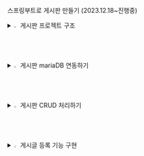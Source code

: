 
스프링부트로 게시판 만들기 (2023.12.18~진행중)


<details>
<summary>
  <img src="" alt="" width="2%" /> 게시판 프로젝트 구조
</summary>
   <br>


![캡처](https://github.com/asdfwoomin/woomin/assets/154343478/d2dffb55-31b5-4d04-b385-a3110cb57974)



  
<p>$\bf{\large{\color{#6580DD}1. src/main/java 디렉터리}}$</p>

스프링 레거시와 마찬가지로 클래스, 인터페이스 등 Java 관련 파일이 위치하는 디렉터리입니다.

<p>$\bf{\large{\color{#6580DD}2. BoardApplication 클래스}}$</p>

이전 글에서 생성한 Board 프로젝트의 com.study 패키지에는 우리가 생성하지 않은 BoardApplication 클래스가 포함되어 있습니다.  main( ) 메서드는 SpringApplication.run( )을 호출해서 웹 애플리케이션을 실행하는 역할을 합니다.
 다음은 클래스 레벨에 선언된 @SpringBootAplication 어노테이션입니다. 해당 어노테이션은 다음의 세 가지 어노테이션으로 구성되어 있습니다.

        2-1. @EnableAutoConfiguration
        스프링 부트는 개발에 필요한 몇 가지 필수적인 설정들의 처리가 되어 있으며, 해당 애너테이션에 의해 다양한 설정들의 일부가 자동으로 완료됩니다.

        2-2. @ComponentScan
        XML 설정 방식을 이용하는 스프링 레거시는 빈(Bean)의 등록 및 스캔을 위해, 수동으로 ComponentScan을 여러 개 선언하는 방식을 사용했었습니다.스프링 부트는 해당 어노테이션에 의해 자동으로 컴포넌트 클래스를 검색하고, 스프링 애플리케이션 콘텍스트(IoC 컨테이너)에 빈(Bean)으로 등록합니다. 쉽게 말해, 의존성 주입(DI) 과정이 더욱 간편해졌다고 생각할 수 있습니다.

        2-3. @Configuration
        해당 어노테이션이 선언된 클래스는 Java 기반의 설정 파일로 인식됩니다. 스프링 4 버전부터 Java 기반의 설정이 가능하게 되었으며, XML 설정에 큰 시간을 소모하지 않아도 됩니다.

<p>$\bf{\large{\color{#6580DD}3. src/main/resources 디렉터리}}$</p>

스프링 레거시는 프로젝트가 생성되었을 때 해당 디렉터리에 log4.xml 파일만  생성되었습니다. 스프링 부트는 templates 폴더, static 폴더, application.properties 파일이 기본적으로 생성됩니다.

        3-1. templates
        스프링 레거시는 HTML 내에 Java 코드를 삽입하는 방식인 JSP를 주로 사용했었습니다. 하지만, 스프링 공식 문서에서는 View(화면) 영역에서 JSP가 아닌 타임리프(Thymeleaf) 템플릿 엔진의 사용을 권장하고 있습니다.타임리프는 JSP와 마찬가지로 HTML 내에서 Java 영역의 데이터를 처리하는 데 사용됩니다. 문법 또한 JSTL과 유사하기에(큰 차이가 없음), 결론적으로 해당 디렉터리에는 타임리프 관련 파일이 위치하게 되고, 타임리프는 HTML5 기반이기 때문에 HTML 파일로 화면을 구성합니다.

        3-2. static
        해당 폴더에는 css, fonts, images, plugin, scripts 등의 정적 리소스 파일이 위치합니다.

        3-3. application.properties
        해당 파일은 웹 애플리케이션을 실행하면서 자동으로 로딩되는 파일입니다. 예를 들어, 부트에 내장된 톰캣의 포트 번호, 콘텍스트 패스(Context Path) 설정이나, 데이터베이스 관련 정보 등 애플리케이션에서 사용하는 여러가지 설정을 해당 파일에 Key - Value 형식으로 선언해서 사용할 수 있습니다.선언한 속성은 일반적으로 설정(Configuration) 파일에서 사용합니다.


<p>$\bf{\large{\color{#6580DD}4. src/test/java 디렉터리}}$</p>

해당 디렉터리의 com.study 패키지에는 BoardApplicationTests 클래스가 생성되어 있습니다. 해당 클래스를 이용해서 개발 단계별로 단위 테스트를 진행하게 되며, 스프링 레거시와는 달리 복잡한 설정 없이 곧바로 테스트가 가능합니다.

<p>$\bf{\large{\color{#6580DD}5. build.gradle}}$</p> 
프로젝트를 생성하면서 프로젝트의 빌드 도구를 그레이들(Gradle)로 선택했습니다. 기존의 스프링은 pom.xml에 dependency를 추가해서 라이브러리를 관리하는 방식의 메이븐(Maven)을 이용했었는데 최근에는 메이븐 보다 그레이들을 선호하는 추세라고 합니다. 메이븐은 하나의 라이브러리를 추가하려면 평균적으로 네 줄 이상의 코드를 작성해야 하지만, 그레이들은단 한 줄의 코드로 라이브러리를 추가할 수 있습니다.
 프로젝트에 포함된 모든 라이브러리는 IDE의 External Libraries에서 확인할 수 있습니다.
 
<p>$\bf{\large{\color{#6580DD}6. MVC 패턴}}$</p> 

기존의 스프링과 마찬가지로 MVC 패턴으로 개발하게 됩니다.
 
   
        

         6-1.  모델, Model - (M)
           데이터를 처리하는 영역으로, 흔히 비즈니스 로직을 처리하는 영역이라고 이야기합니다. 해당 영역은 DB와 통신하고, 사용자가 원하는 데이터를 가공하는 역할을 합니다.

         6-2.  뷰, View - (V)
           사용자가 보는 화면을 의미하며, 타임리프(HTML)를 이용해서 화면을 처리합니다.뷰(View) == 화면(UI) == 사용자(User)
   
         6-3.  컨트롤러, Controller - (C)
           모델(M)과 뷰(V)의 중간 다리 역할을 하는 영역입니다. 사용자가 웹에서 어떠한 요청을 하면 가장 먼저 컨트롤러를 경유합니다. 컨트롤러는 사용자의 요청을 처리할 어떠한 로직을 호출하고, 호출한 로직의 실행 결과를 사용자에게 전달하는 역할을 합니다.예를 들어, 사용자가 게시글 등록을 요청하면 컨트롤러는 게시글의 제목, 내용, 작성자 등 사용자가 입력한 데이터(파라미터)를 전달받아 유효성을 검증합니다.검증이 완료되면 모델 영역에 데이터의 가공을 요청하며, 가공이 완료되면 전달받은 데이터를 DB에 저장한 후, 데이터 등록 성공 또는 실패 여부를 컨트롤러로 전달합니다. 마지막으로 컨트롤러는 등록 요청에 대한 결과를 사용자(View)에게 전달합니다.

</details>


<details>
<summary>
  <img src="" alt="" width="2%" /> 게시판 mariaDB 연동하기
</summary>
   <br>




<p>$\bf{\large{\color{#6580DD}1. 데이터 소스(DataSource) 설정하기}}$</p> 

데이터 소스는 DB와의 커넥션을 관리해 주는 인터페이스입니다.
 
데이터 소스 설정은 대표적으로 두 가지 방법을 이용할 수 있습니다.

     
   1-1. application.properties에 DB 정보를 선언해 두고, 설정(Configuration) 파일에서 참조하는 방법
     
   1-2. 설정(Configuration) 파일에서 DB 정보를 직접 입력하는 방법

 
이 중 1-1 방법을 이용해 데이터 소스 빈(Bean)을 구성합니다. 우선, src/main/resources 디렉터리의 application.properties에 코드작성


        spring.datasource.hikari.driver-class-name=net.sf.log4jdbc.sql.jdbcapi.DriverSpy
        spring.datasource.hikari.jdbc-url=jdbc:log4jdbc:mariadb://localhost:3306/board?serverTimezone=Asia/Seoul&useUnicode=true&characterEncoding=utf8&useSSL=false&allowPublicKeyRetrieval=true
        spring.datasource.hikari.username=root
        spring.datasource.hikari.password=root
        spring.datasource.hikari.connection-test-query=SELECT NOW() FROM dual


        jdbc-url
        데이터베이스의 주소를 의미합니다. 포트 번호(3306) 뒤의 board는 애플리케이션에서 참조할 DB의 이름이며, serverTimezone 등의 파라미터는 시간, 한글 처리 등 기본적인 설정을 처리하는 용도의 파라미터입니다.

        username
        DB의 계정 아이디를 의미합니다. 별개로 추가한 사용자가 없다면, 마스터 계정인 root를 입력해 주시면 됩니다.

        password
        username에 입력한 사용자의 비밀번호를 의미합니다. 별개로 추가한 사용자가 없다면, root 계정의 비밀번호를 입력해 주시면 됩니다. 아이디랑 똑같이 root로 하였습니다.

        connection-test-query
        커넥션이 정상적으로 맺어졌는지 확인하기 위한 SQL 쿼리입니다. 애플리케이션이 실행되면 다음의 테스트 쿼리가 콘솔에 출력됩니다.


<p>$\bf{\large{\color{#6580DD}2. 데이터 소스 설정(Data Source Configuration) 클래스 추가하기}}$</p> 
스프링 부트는 클래스 선언부에 @Configuration 어노테이션만 선언해 주면, 해당 파일이 Java 기반의 설정 파일임을 인식합니다.
데이터 소스 객체(Bean)를 관리해 줄 설정(Configuration) 클래스가 필요합니다.

      2-1. 패키지, 클래스 추가하기
      src/main/java 디렉터리의 com.study 패키지에 config 패키지를 추가하고, 그 안에 DatabaseConfig 클래스를 추가를 해야 합니다.
      소스는 다음과 같습니다.
   
        package com.study.config;

        import com.zaxxer.hikari.HikariConfig;
        import com.zaxxer.hikari.HikariDataSource;
        import org.apache.ibatis.session.SqlSessionFactory;
        import org.mybatis.spring.SqlSessionFactoryBean;
        import org.mybatis.spring.SqlSessionTemplate;
        import org.springframework.beans.factory.annotation.Autowired;
        import org.springframework.boot.context.properties.ConfigurationProperties;
        import org.springframework.context.ApplicationContext;
        import org.springframework.context.annotation.Bean;
        import org.springframework.context.annotation.Configuration;
        import org.springframework.context.annotation.PropertySource;

        import javax.sql.DataSource;

        @Configuration
        @PropertySource("classpath:/application.properties")
        public class DatabaseConfig {

            @Autowired
            private ApplicationContext context;

            @Bean
            @ConfigurationProperties(prefix = "spring.datasource.hikari")
            public HikariConfig hikariConfig() {
                return new HikariConfig();
            }

            @Bean
            public DataSource dataSource() {
                return new HikariDataSource(hikariConfig());
            }

            @Bean
            public SqlSessionFactory sqlSessionFactory() throws Exception {
                SqlSessionFactoryBean factoryBean = new SqlSessionFactoryBean();
                factoryBean.setDataSource(dataSource());
        //		factoryBean.setMapperLocations(context.getResources("classpath:/mappers/**/*Mapper.xml"));
        //    주석처리된 부분은 myBatisX 플러그인 설치 후 가능합니다.
                return factoryBean.getObject();
            }

            @Bean
            public SqlSessionTemplate sqlSession() throws Exception {
                return new SqlSessionTemplate(sqlSessionFactory());
            }

        }


어노테이션
설명


        @Configuration
        스프링은 @Configuration이 선언된 클래스를 자바(Java) 기반의 설정 파일로 인식합니다. 스프링 레거시의 XML 설정 방식을 Java 클래스로 대체한 것으로 생각하면 됩니다.


        @PropertySource
        해당 클래스에서 참조할 properties의 경로를 선언(지정)합니다.


        @Autowired
        빈(Bean)으로 등록된 인스턴스(이하 객체)를 클래스에 주입하는 데 사용합니다. @Autowired 이외에도 @Resource, @Inject 등이 존재합니다.나중에는 롬복(Lombok)이라는 라이브러리를 이용해 스프링에서 권장하는 생성자 주입 방식을 이용합니다.


        ApplicationContext
        스프링 컨테이너(Spring Container) 중 하나입니다. 컨테이너는 사전적 의미로 무언가를 담는 용기 또는 그릇을 의미하는데요. 스프링 컨테이너는 빈(Bean)의 생성과 사용, 관계, 생명 주기 등을 관리합니다.빈(Bean)은 쉽게 말해 Java 객체입니다. 예를 들어, 프로젝트에 100개의 클래스가 있다고 가정해 보겠습니다. 이 클래스들이 서로에 대한 의존성이 높다고 했을 때 "결합도가 높다."라고 표현하는데, 이러한 문제를 컨테이너에서 빈(Bean)을 주입받는 방법으로 해결할 수 있습니다. 즉, 클래스간의 의존성을 낮출 수 있는 것입니다.


        @Bean
        Configuration 클래스의 메서드 레벨에만 선언이 가능하며, @Bean이 선언된 객체는 스프링 컨테이너에 의해 관리되는 빈(Bean)으로 등록됩니다.해당 어노테이션은 인자로 몇 가지 속성(옵션)을 지정할 수 있습니다. 


        @ConfigurationProperties
        해당 어노테이션은 인자에 prefix 속성을 선언(지정)할 수 있는데요. prefix는 접두사, 즉 머리를 의미합니다.prefix에 spring.datasource.hikari를 선언했습니다. 쉽게 말해 @PropertySource에 선언된 파일(application.properties)에서 prefix에 해당하는 spring.datasource.hikari로 시작하는 설정을 모두 읽어 들여 해당 메서드에 매핑(바인딩)하는 개념입니다.추가적으로 해당 어노테이션은 메서드뿐만 아니라 클래스 레벨에도 선언할 수 있습니다.


        hikariConfig
        히카리CP 객체를 생성합니다. 히카리CP는 커넥션 풀(Connection Pool) 라이브러리 중 하나입니다.


        dataSource
        데이터 소스 객체를 생성합니다. 순수 JDBC는 SQL을 실행할 때마다 커넥션을 맺고 끊는 I/O 작업을 하는데, 이 작업은 상당한 양의 리소스를 잡아먹는다고 합니다. 그리고, 이 문제의 해결책으로 커넥션 풀이 등장했습니다.커넥션 풀은 커넥션 객체를 생성해두고, DB에 접근하는 사용자에게 미리 생성해둔 커넥션을 제공했다가 다시 돌려받는 방법입니다.데이터 소스는 커넥션 풀을 지원하기 위한 인터페이스입니다.


        sqlSessionFactory
        SqlSessionFactory 객체를 생성합니다. SqlSessionFactory는 DB 커넥션과 SQL 실행에 대한 모든 것을 갖는 객체입니다.SqlSessionFactoryBean은 FactoryBean 인터페이스의 구현 클래스로, 마이바티스(MyBatis)와 스프링의 연동 모듈로 사용됩니다.쉽게 말해 factoryBean 객체는 데이터 소스를 참조하며, XML Mapper(SQL 쿼리 작성 파일)의 경로와 설정 파일 경로 등의 정보를 갖는 객체입니다.


        sqlSession
        sqlSession 객체를 생성합니다. 마이바티스 공식 문서에는 다음과 같이 정의되어 있습니다.1. SqlSessionTemplate은 마이바티스 스프링 연동 모듈의 핵심이다.2. SqlSessionTemplate은 SqlSession을 구현하고, 코드에서 SqlSession을 대체한다.3. SqlSessionTemplate은 쓰레드에 안전하고, 여러 개의 DAO나 Mapper에서 공유할 수 있다.4. 필요한 시점에 세션을 닫고, 커밋 또는 롤백하는 것을 포함한 세션의 생명주기를 관리한다.SqlSessionTemplate은 SqlSessionFactory를 통해 생성되고, 공식 문서의 내용과 같이 DB의 커밋, 롤백 등 SQL의 실행에 필요한 모든 메서드를 갖는 객체로 생각할 수 있습니다.

<p>$\bf{\large{\color{#6580DD}3. JUnit으로 단위 테스트 해보기}}$</p> 
스프링은 단위 테스트를 위한 환경과 다양한 기능들을 아낌없이 제공해주고 있습니다. 일반적으로 단위 테스트는 비즈니스 로직 또는 SQL 쿼리에 문제가 있는지 확인하는 용도로 사용되는데 WAS(톰캣)를 구동하지 않은 상태에서도 테스트가 가능하기 때문에 시간적인 측면에서 상당히 유리합니다.

3-1) 소스 코드 작성하기
여기서는 DatabaseConfig 클래스에 구성한 빈(Bean)을 기준으로 JUnit 단위 테스트 방법입니다. src/test/java 디렉터리의 BoardApplicationTests에 다음의 코드를 작성

        package com.study;

        import org.apache.ibatis.session.SqlSessionFactory;
        import org.junit.jupiter.api.Test;
        import org.springframework.beans.factory.annotation.Autowired;
        import org.springframework.boot.test.context.SpringBootTest;
        import org.springframework.context.ApplicationContext;

        @SpringBootTest
        class BoardApplicationTests {

            @Autowired
            private ApplicationContext context;

            @Autowired
            private SqlSessionFactory sessionFactory;

            @Test
            void contextLoads() {
            }

            @Test
            public void testByApplicationContext() {
                try {
                    System.out.println("=========================");
                    System.out.println(context.getBean("sqlSessionFactory"));
                    System.out.println("=========================");

                } catch (Exception e) {
                    e.printStackTrace();
                }
            }

            @Test
            public void testBySqlSessionFactory() {
                try {
                    System.out.println("=========================");
                    System.out.println(sessionFactory.toString());
                    System.out.println("=========================");

                } catch (Exception e) {
                    e.printStackTrace();
                }
            }

        }

3-2)소스코드 결과
테스트에 성공한다면 다음과 같이 주소값이 나오게 됩니다.

![캡처](https://github.com/asdfwoomin/woomin/assets/154343478/3b678d10-3d24-4ac7-9d42-ddb7aa74a720)

</details>


<details>
<summary>
  <img src="" alt="" width="2%" /> 게시판 CRUD 처리하기
</summary>
   <br>

<p>$\bf{\large{\color{#6580DD}1. 게시글 테이블 생성하기}}$</p> 


         CREATE TABLE `tb_post` (
            `id`            bigint(20)    NOT NULL AUTO_INCREMENT COMMENT 'PK',
            `title`         varchar(100)  NOT NULL COMMENT '제목',
            `content`       varchar(3000) NOT NULL COMMENT '내용',
            `writer`        varchar(20)   NOT NULL COMMENT '작성자',
            `view_cnt`      int(11)       NOT NULL COMMENT '조회 수',
            `notice_yn`     tinyint(1)    NOT NULL COMMENT '공지글 여부',
            `delete_yn`     tinyint(1)    NOT NULL COMMENT '삭제 여부',
            `created_date`  datetime      NOT NULL DEFAULT current_timestamp() COMMENT '생성일시',
            `modified_date` datetime               DEFAULT NULL COMMENT '최종 수정일시',
            PRIMARY KEY (`id`)
        ) COMMENT '게시글'; 


<p>$\bf{\large{\color{#6580DD}2. 요청 클래스 생성 및 소스 코드 작성하기}}$</p> 
게시글 생성(INSERT)과 수정(UPDATE)에 사용할 요청(Request) 클래스

         package com.study.domain.post;

         import lombok.Getter;
         import lombok.Setter;

         @Getter
         @Setter
         public class PostRequest {

             private Long id;             // PK
             private String title;        // 제목
             private String content;      // 내용
             private String writer;       // 작성자
             private Boolean noticeYn;    // 공지글 여부
    
         }

@Getter / @Settter
클래스 레벨에 선언된 두 어노테이션은 롬복(Lombok) 라이브러리에서 제공해 주는 기능으로, 클래스에 선언된 모든 멤버 변수에 대한 getter와 settter를 생성해 주는 역할을 합니다.

<p>$\bf{\large{\color{#6580DD}3. 게시글 응답(Response) 클래스 생성하기}}$</p> 
사용자에게 보여줄 데이터를 처리할 응답용 클래스입니다. 응답 클래스에는 테이블의 모든 칼럼을 멤버 변수로 선언합니다.

         package com.study.domain.post;

         import lombok.Getter;

         import java.time.LocalDateTime;

         @Getter
         public class PostResponse {

             private Long id;                       // PK
             private String title;                  // 제목
             private String content;                // 내용
             private String writer;                 // 작성자
             private int viewCnt;                   // 조회 수
             private Boolean noticeYn;              // 공지글 여부
             private Boolean deleteYn;              // 삭제 여부
             private LocalDateTime createdDate;     // 생성일시
             private LocalDateTime modifiedDate;    // 최종 수정일시

         }

<p>$\bf{\large{\color{#6580DD}4. Mapper 인터페이스 생성하기}}$</p> 


         package com.study.domain.post;

         import org.apache.ibatis.annotations.Mapper;

         import java.util.List;

         @Mapper
         public interface PostMapper {

             /**
              * 게시글 저장
              * @param params - 게시글 정보
              */
             void save(PostRequest params);

             /**
              * 게시글 상세정보 조회
              * @param id - PK
              * @return 게시글 상세정보
              */
             PostResponse findById(Long id);
    
             /**
              * 게시글 수정
              * @param params - 게시글 정보
              */
             void update(PostRequest params);

             /**
              * 게시글 삭제
              * @param id - PK
              */
             void deleteById(Long id);

             /**
              * 게시글 리스트 조회
              * @return 게시글 리스트
              */
             List<PostResponse> findAll();

             /**
              * 게시글 수 카운팅
              * @return 게시글 수
              */
             int count();

         }

4-1. @Mapper
MyBatis는 Mapper(Java 인터페이스)와 XML Mapper(실제로 DB에 접근해서 호출할 SQL 쿼리를 작성(선언)하는 파일)를 통해 DB와 통신합니다.
메서드명이 "savePost( )"라고 가정했을 때 SQL id는 "savePost"가 되어야 합니다.
Mapper에는 @Mapper 어노테이션을 필수적으로 선언해 주어야 하며, Mapper와 XML Mapper는 XML Mapper의 namespace라는 속성을 통해 연결됩니다.


4-2. save( )
게시글을 생성하는 INSERT 쿼리를 호출합니다. 
  
  파라미터로 전달받는 params는 요청(PostRequest) 클래스의 객체이며, params에는 저장할 게시글 정보가 담기게 됩니다.
 
 
4-3. findById( )
특정 게시글을 조회하는 SELECT 쿼리를 호출합니다.

  파라미터로 id(PK)를 전달받아 SQL 쿼리의 WHERE 조건으로 사용하며, 쿼리가 실행되면 메서드의 리턴 타입인 응답(PostResponse) 클래스 객체의 각 멤버 변수에 결괏값이 매핑(바인딩)됩니다.
 

 
4-4. update( )
게시글 정보를 수정하는 UPDATE 쿼리를 호출합니다.

  save( )와 마찬가지로 요청(PostRequest) 클래스의 객체를 파라미터로 전달받으며, params에는 수정할 게시글 정보가 담기게 됩니다. save( )와 차이가 있다면, UPDATE 쿼리의 WHERE 조건으로 사용되는 id(PK)에도 값이 담긴다는 점입니다.
 

 
4-5. deleteById( )
게시글을 삭제 처리하는 UPDATE 쿼리를 호출합니다.

  findById( )와 마찬가지로 id(PK)를 파라미터로 전달받아 SQL 쿼리의 WHERE 조건으로 사용하게 되며, SQL 쿼리가 실행되면 삭제 여부(delete_yn) 칼럼의 상태 값을 0(false)에서 1(true)로 업데이트합니다.
삭제 여부(delete_yn)는 칼럼의 상태 값을 기준으로 삭제된 데이터(1)인지, 삭제되지 않은 데이터(0)인지 구분해 주는 역할을 합니다. 사용자에게 데이터를 보여줄 땐 삭제 여부가 0(false)인 데이터만 노출하게 됩니다.
 


4-6. findAll( )
게시글 목록을 조회하는 SELECT 쿼리를 호출합니다.

  findById( )는 id(PK)를 기준으로 하나의 게시글을 조회한다면, 해당 메서드는 여러 개의 게시글(PostResponse)을 리스트(List)에 담아 리턴해주는 역할을 합니다.
 


4-7. count( )
  
  전체 게시글 수를 조회하는 SELECT 쿼리를 호출합니다. 



<p>$\bf{\large{\color{#6580DD}5. mappers 폴더와 XML Mapper 추가하기}}$</p> 

   
 src/main/resources에 mappers 폴더를 추가하고, 그 안에 PostMapper.xml을 추가합니다.
 소스는 다음과 같습니다.

<?xml version="1.0" encoding="UTF-8"?>
<!DOCTYPE mapper PUBLIC "-//mybatis.org//DTD Mapper 3.0//EN" "http://mybatis.org/dtd/mybatis-3-mapper.dtd">

<mapper namespace="com.study.domain.post.PostMapper">

    <!-- tb_post 테이블 전체 컬럼 -->
    <sql id="postColumns">
          id
        , title
        , content
        , writer
        , view_cnt
        , notice_yn
        , delete_yn
        , created_date
        , modified_date
    </sql>


    <!-- 게시글 저장 -->
    <insert id="save" parameterType="com.study.domain.post.PostRequest">
        INSERT INTO tb_post (
            <include refid="postColumns" />
        ) VALUES (
              #{id}
            , #{title}
            , #{content}
            , #{writer}
            , 0
            , #{noticeYn}
            , 0
            , NOW()
            , NULL
        )
    </insert>


    <!-- 게시글 상세정보 조회 -->
    <select id="findById" parameterType="long" resultType="com.study.domain.post.PostResponse">
        SELECT
            <include refid="postColumns" />
        FROM
            tb_post
        WHERE
            id = #{value}
    </select>


    <!-- 게시글 수정 -->
    <update id="update" parameterType="com.study.domain.post.PostRequest">
        UPDATE tb_post
        SET
              modified_date = NOW()
            , title = #{title}
            , content = #{content}
            , writer = #{writer}
            , notice_yn = #{noticeYn}
        WHERE
            id = #{id}
    </update>


    <!-- 게시글 삭제 -->
    <delete id="deleteById" parameterType="long">
        UPDATE tb_post
        SET
            delete_yn = 1
        WHERE
            id = #{id}
    </delete>


    <!-- 게시글 리스트 조회 -->
    <select id="findAll" resultType="com.study.domain.post.PostResponse">
        SELECT
            <include refid="postColumns" />
        FROM
            tb_post
        WHERE
            delete_yn = 0
        ORDER BY
            id DESC
    </select>

</mapper>


5-1. <mapper> 태그
XML Mapper는 <mapper>로 시작해서 </mapper>로 끝나며, <mapper> 태그의 namespace 속성에 Mapper 인터페이스의 경로를 선언해 주면 Mapper와 XML Mapper가 연결됩니다.


 
5-2. <sql> 태그와 <include> 태그
MyBatis는 <sql> 태그와 <include> 태그를 이용해서 공통으로 사용되거나 반복적으로 사용되는 쿼리를 처리할 수 있습니다. 
각각의 쿼리에 전체 칼럼을 선언해 줘도 되지만, 해당 태그들을 이용하면 코드 라인을 줄일 수 있습니다. 두 태그의 포인트는 중복 제거이며, 동일한 XML Mapper뿐만 아니라, 다른 XML Mapper에 선언된 SQL 조각도 인클루드(Include) 할 수 있습니다.

 
5-3. parameterType
SQL 쿼리 실행에 필요한 파라미터의 타입을 의미합니다. 단일(하나의) 파라미터가 아닌 경우에는 일반적으로 객체를 전달받아 쿼리를 실행합니다.
 

 
5-4. resultType
SQL 쿼리의 실행 결과를 매핑할 결과 타입을 의미합니다. Mapper 인터페이스에 선언한 메서드의 리턴 타입과 동일한 타입으로 선언해 주시면 됩니다.
 

 
5-5. #{ } 표현식
MyBatis는 #{ 변수명 } 표현식을 이용해서 전달받은 파라미터를 기준으로 쿼리를 실행합니다.


<p>$\bf{\large{\color{#6580DD}6. 칼럼과 멤버 변수 매핑하기}}$</p> 


   
MyBatis에서 SELECT 한 결괏값은 응답(Response) 클래스의 멤버 변수와 매핑되어야 합니다. 그러나 DB에서 테이블의 칼럼명은 언더스코어(_)로 연결된 스네이크 케이스를 사용하며, 자바에서 변수명은 소문자로 시작하고, 구분되는 단어의 앞 글자만 대문자로 처리하는 카멜 케이스를 사용합니다.
이럴때 application.properties에 다음의 설정을 추가하면 됩니다.

      
      mybatis.configuration.map-underscore-to-camel-case=true

<p>$\bf{\large{\color{#6580DD}7. DatabaseConfig 클래스 수정하기}}$</p> 
스프링이 properties에서 MyBatis 설정을 읽을 수 있도록 빈(Bean)을 선언해 주어야 합니다.
DatabaseConfig 소스는 다음과 같습니다.



         package com.study.config;

         import com.zaxxer.hikari.HikariConfig;
   
         import com.zaxxer.hikari.HikariDataSource;
   
         import org.apache.ibatis.session.SqlSessionFactory;
   
         import org.mybatis.spring.SqlSessionFactoryBean;
   
         import org.mybatis.spring.SqlSessionTemplate;
   
         import org.springframework.beans.factory.annotation.Autowired;
   
         import org.springframework.boot.context.properties.ConfigurationProperties;
   
         import org.springframework.context.ApplicationContext;
   
         import org.springframework.context.annotation.Bean;
   
         import org.springframework.context.annotation.Configuration;
   
         import org.springframework.context.annotation.PropertySource;

         import javax.sql.DataSource;

         @Configuration
         @PropertySource("classpath:/application.properties")
         public class DatabaseConfig {

        @Autowired
        private ApplicationContext context;

        @Bean
        @ConfigurationProperties(prefix = "spring.datasource.hikari")
        public HikariConfig hikariConfig() {
            return new HikariConfig();
        }

        @Bean
        public DataSource dataSource() {
            return new HikariDataSource(hikariConfig());
        }

        @Bean
        public SqlSessionFactory sqlSessionFactory() throws Exception {
            SqlSessionFactoryBean factoryBean = new SqlSessionFactoryBean();
            factoryBean.setDataSource(dataSource());
            factoryBean.setMapperLocations(context.getResources("classpath:/mappers/**/*Mapper.xml"));
            factoryBean.setConfiguration(mybatisConfig());
            return factoryBean.getObject();
        }

        @Bean
        public SqlSessionTemplate sqlSession() throws Exception {
            return new SqlSessionTemplate(sqlSessionFactory());
        }

        @Bean
        @ConfigurationProperties(prefix = "mybatis.configuration")
        public org.apache.ibatis.session.Configuration mybatisConfig() {
            return new org.apache.ibatis.session.Configuration();
        }

         }


<p>$\bf{\large{\color{#6580DD}8. CRUD 테스트해보기}}$</p> 

8-1. 테스트 클래스 추가 & 코드 작성하기
src/test/java의 com.study 패키지에 PostMapperTest 클래스를 추가하고, 코드 작성

    package com.study;

    import com.study.domain.post.PostMapper;
    import com.study.domain.post.PostRequest;
    import com.study.domain.post.PostResponse;
    import org.junit.jupiter.api.Test;
    import org.springframework.beans.factory.annotation.Autowired;
    import org.springframework.boot.test.context.SpringBootTest;

    import java.util.List;

    @SpringBootTest
    public class PostMapperTest {

        @Autowired
        PostMapper postMapper;

        @Test
        void save() {
            PostRequest params = new PostRequest();
            params.setTitle("1번 게시글 제목");
            params.setContent("1번 게시글 내용");
            params.setWriter("테스터");
            params.setNoticeYn(false);
            postMapper.save(params);

            List<PostResponse> posts = postMapper.findAll();
            System.out.println("전체 게시글 개수는 : " + posts.size() + "개입니다.");
        }

    }



    

8-1-1. postMapper
@Autowired를 이용해서 스프링 컨테이너에 등록된 PostMapper 빈(Bean)을 클래스에 주입합니다.
 



 
8-1-2. save( )
게시글을 생성하는 메서드입니다. PostRequest 객체를 생성하고, set( ) 메서드를 이용해 값을 세팅한 후 PostMapper의 save( )를 호출합니다. 메서드가 호출되면 PostMapper.xml의 save 쿼리가 실행되며, #{ 변수명 } 표현식을 통해 PostRequest 객체의 멤버 변수에 접근하게 됩니다.




8-2. findById( ) 테스트하기
테이블의 PK인 id를 WHERE 조건으로 특정 게시글을 조회하는 findById( )입니다.

        @Test
        void findById() {
            PostResponse post = postMapper.findById(1L);
            try {
                String postJson = new ObjectMapper().registerModule(new JavaTimeModule()).writeValueAsString(post);
                System.out.println(postJson);

            } catch (JsonProcessingException e) {
                throw new RuntimeException(e);
            }
        }

8-2-1. postJson
스프링 부트에 기본으로 내장되어 있는 Jackson 라이브러리를 이용해서,  응답 객체를 JSON 문자열로 변환한 결과입니다

8-3. update( ) 테스트하기
기존에 등록된 게시글 정보를 수정하는 update( )입니다.

        @Test
        void update() {
            // 1. 게시글 수정
            PostRequest params = new PostRequest();
            params.setId(1L);
            params.setTitle("1번 게시글 제목 수정합니다.");
            params.setContent("1번 게시글 내용 수정합니다.");
            params.setWriter("도뎡이");
            params.setNoticeYn(true);
            postMapper.update(params);

            // 2. 게시글 상세정보 조회
            PostResponse post = postMapper.findById(1L);
            try {
                String postJson = new ObjectMapper().registerModule(new JavaTimeModule()).writeValueAsString(post);
                System.out.println(postJson);

            } catch (JsonProcessingException e) {
                throw new RuntimeException(e);
            }
        }

8-4. delete( ) 테스트하기

 게시글을 삭제 처리하는 delete( )입니다.
 
          @Test
          void delete() {
              System.out.println("삭제 이전의 전체 게시글 개수는 : " + postMapper.findAll().size() + "개입니다.");
              postMapper.deleteById(1L);
              System.out.println("삭제 이후의 전체 게시글 개수는 : " + postMapper.findAll().size() + "개입니다.");
          }


</details>   




<details>
<summary>
  <img src="" alt="" width="2%" /> 게시글 등록 기능 구현
</summary>
   <br>


<p>$\bf{\large{\color{#6580DD}1. 게시글 서비스(Service) 클래스 생성하기}}$</p> 

서비스는 MVC 패턴 중 M(Model)에 해당되며, 사용자(고객)의 요구사항을 처리하는 로직을 실행하는 핵심 영역입니다.

    package com.study.domain.post;

    import lombok.RequiredArgsConstructor;
    import org.springframework.stereotype.Service;

    import javax.transaction.Transactional;
    import java.util.List;

    @Service
    @RequiredArgsConstructor
    public class PostService {

        private final PostMapper postMapper;

        /**
         * 게시글 저장
         * @param params - 게시글 정보
         * @return Generated PK
         */
        @Transactional
        public Long savePost(final PostRequest params) {
            postMapper.save(params);
            return params.getId();
        }

        /**
         * 게시글 상세정보 조회
         * @param id - PK
         * @return 게시글 상세정보
         */
        public PostResponse findPostById(final Long id) {
            return postMapper.findById(id);
        }

        /**
         * 게시글 수정
         * @param params - 게시글 정보
         * @return PK
         */
        @Transactional
        public Long updatePost(final PostRequest params) {
            postMapper.update(params);
            return params.getId();
        }

        /**
         * 게시글 삭제
         * @param id - PK
         * @return PK
         */
        public Long deletePost(final Long id) {
            postMapper.deleteById(id);
            return id;
        }

        /**
         * 게시글 리스트 조회
         * @return 게시글 리스트
         */
        public List<PostResponse> findAllPost() {
            return postMapper.findAll();
        }

    }

1-1. @Service
PostMapper 인터페이스의 @Mapper와 유사하며, 해당 클래스가 비즈니스 로직을 담당하는 Service Layer의 클래스임을 의미합니다.
 
 
1-2. @RequiredArgsConstructor
스프링 레거시에는 일반적으로 @Autowired, @Inject, @Resource 등을 이용해서 빈(Bean)을 주입하고는 했었는데요. 스프링은 생성자로 빈(Bean)을 주입하는 방식을 권장합니다.

1-3. @Transactional
스프링에서 제공해 주는 트랜잭션(Transaction) 처리 방법 중 하나로, 선언적 트랜잭션으로 불리는 기능입니다. 호출된 메서드에 해당 어노테이션이 선언되어 있으면 메서드의 실행과 동시에 트랜잭션이 시작되고, 메서드의 정상 종료 여부에 따라 Commit 또는 Rollback 됩니다.


<p>$\bf{\large{\color{#6580DD}2. 서비스(Service) 테스트해 보기}}$</p> 

    package com.study;

    import com.study.domain.post.PostRequest;
    import com.study.domain.post.PostService;
    import org.junit.jupiter.api.Test;
    import org.springframework.beans.factory.annotation.Autowired;
    import org.springframework.boot.test.context.SpringBootTest;

    @SpringBootTest
    public class PostServiceTest {

        @Autowired
        PostService postService;

        @Test
        void save() {
            PostRequest params = new PostRequest();
            params.setTitle("1번 게시글 제목");
            params.setContent("1번 게시글 내용");
            params.setWriter("테스터");
            params.setNoticeYn(false);
            Long id = postService.savePost(params);
            System.out.println("생성된 게시글 ID : " + id);
        }

    }

<p>$\bf{\large{\color{#6580DD}3. MyBatis useGeneratedKeys 기능 적용해 보기}}$</p> 

3-1. PostMapper.xml 수정하기

    <insert id="save" parameterType="com.study.domain.post.PostRequest" useGeneratedKeys="true" keyProperty="id">

useGeneratedKeys 옵션을 true로 설정하면 생성된 게시글의 PK가 parameterType에 선언된 요청 객체(params)에 저장되며, keyProperty에 선언된 id에 값이 매핑(바인딩)됩니다.


<p>$\bf{\large{\color{#6580DD}4. 컨트롤러(Presentation Layer) 클래스 생성하기}}$</p> 

컨트롤러는 MVC 패턴 중 C(Controller)에 해당되며, Model(서비스)과 View(UI == 화면)의 중간다리 역할을 하는 영역입니다. 
화면에서 사용자의 요청이 들어오면 가장 먼저 컨트롤러를 경유합니다.
컨트롤러는 사용자의 요구사항을 처리해 줄 서비스의 메서드(비즈니스 로직)를 호출하고, 그에 대한 실행 결과를 다시 화면으로 전달하는 역할을 합니다.


4-1. 컨트롤러 클래스 생성 및 소스 코드 작성하기

    package com.study.domain.post;

    import lombok.RequiredArgsConstructor;
    import org.springframework.stereotype.Controller;
    import org.springframework.ui.Model;
    import org.springframework.web.bind.annotation.GetMapping;

    @Controller
    @RequiredArgsConstructor
    public class PostController {

        private final PostService postService;

        // 게시글 작성 페이지
        @GetMapping("/post/write.do")
        public String openPostWrite(Model model) {
            return "post/write";
        }

    }

4-1-1. @Controller
해당 클래스가 사용자의 요청과 응답을 처리(UI를 담당)하는 컨트롤러 클래스임을 의미합니다.



  
4-1-2. @GetMapping
과거의 스프링은 컨트롤러 메서드에 URI(주소)와 HTTP 요청 메서드를 매핑하기 위해 @RequestMapping을 이용해서 value에는 URI를, method에는 HTTP 요청 메서드를 지정(선언)해 주어야만 했습니다.
 
스프링 4.3 버전부터는 @GetMapping, @PostMapping 등 요청 메서드의 타입별로 매핑을 처리할 수 있는 어노테이션이 추가되었습니다.

과거의 URI 매핑) @RequestMapping(value = "...", method = RequestMethod.XXX)
현재의 URI 매핑) @xxxMapping("...")

4-1-3. 리턴 타입
컨트롤러 메서드는 void, String, ModelAndView, Map, List 등 어떤 타입이던 리턴 타입으로 선언할 수 있습니다. 일반적으로 사용자가 보는 화면(HTML)을 처리할 때는 리턴 타입을 String으로 선언하고, 리턴 문에 HTML 파일의 경로를 선언해 주면 됩니다. 
리턴 문에 선언된 HTML 경로에는 접미사(suffix)로 확장자(.html)가 자동으로 연결되기 때문에 확장자를 생략할 수 있습니다.
 
4-1-4. Model
메서드의 파라미터로 선언된 Model 인터페이스는 데이터를 화면(HTML)으로 전달하는 데 사용됩니다.


<p>$\bf{\large{\color{#6580DD}5. 공통 레이아웃(layout) 적용하기}}$</p> 
화면에서 공통으로 사용할 레이아웃(layout)을 적용합니다. 글쓰기(write) 페이지, 게시글 상세(view) 페이지, 게시글 리스트(list) 페이지에 공통으로 적용되는 머리(header)와 몸통(body)입니다.
타임리프의 레이아웃 기능을 이용하려면 라이브러리를 추가해야 하는데요. build.gradle의 dependencies에 다음의 라이브러리를 선언합니다.

    implementation 'nz.net.ultraq.thymeleaf:thymeleaf-layout-dialect' /* Thymeleaf Layout */


<p>$\bf{\large{\color{#6580DD}6. 헤더(header), 바디(body) 생성하기}}$</p>     

6-1. src/main/resources/templates에 fragments와 layout 폴더를 추가하고, fragments에 header와 body를 추가합니다.

header.html

    <!DOCTYPE html>
    <html lang="ko" xmlns:th="http://www.thymeleaf.org" xmlns:layout="http://www.ultraq.net.nz/thymeleaf/layout">
    <head th:fragment="main-head">
        <meta http-equiv="Content-Type" content="text/html; charset=utf-8" />
        <meta http-equiv="X-UA-Compatible" content="IE=Edge" />

        <th:block layout:fragment="title"></th:block>

        <link rel="stylesheet" th:href="@{/css/default.css}" />
        <link rel="stylesheet" th:href="@{/css/common.css}" />
        <link rel="stylesheet" th:href="@{/css/content.css}" />
        <link rel="stylesheet" th:href="@{/css/button.css}" />

        <th:block layout:fragment="add-css"></th:block>
    </head>
    </html>


:fragment
<head> 태그에 해당 속성을 사용해서 fragment의 이름을 지정합니다. fragment는 다른 HTML에서 include 또는 replace 해서 적용할 수 있습니다.


th:block
layout:fragment 속성에 이름을 지정해서 실제 컨텐츠 페이지의 내용을 채우는 기능입니다. 해당 기능은 동적(Dynamic)인 처리가 필요할 때 사용됩니다.


th:href 
<a> 태그의 href 속성과 동일하며, JSTL의 <c:url> 태그와 마찬가지로 웹 애플리케이션을 구분하는 콘텍스트 경로(Context Path)를 포함합니다. 콘텍스트 경로(Context Path)는 application.properties에서 변경할 수 있습니다.


body.html

    <!DOCTYPE html>
    <html lang="ko" xmlns:th="http://www.thymeleaf.org" xmlns:layout="http://www.ultraq.net.nz/thymeleaf/layout">
    <body th:fragment="main-body">
        <div id="adm_wrap">
            <header>
                <div class="head">
                    <h1>게시판 프로젝트</h1>
                    <div class="top_menu">
                        <div class="login_user"><strong><i class="far fa-user-circle"></i> 도뎡</strong>님 반갑습니다.</div>
                        <div class="logout"><button type="button"><span class="skip_info">로그아웃</span><i class="fas fa-sign-out-alt"></i></button></div>
                    </div>
                </div>
            </header>

            <div id="container">
                <div class="menu_toggle"><span></span></div>
                <!--/* 좌측 영역 */-->
                <div class="lcontent">
                    <!--/* 메뉴 */-->
                    <nav>
                        <ul>
                            <li class="has_sub"><a href="javascript: void(0);" class="on"><span>게시판 관리</span></a>
                                <ul>
                                    <li><a href="/post/list.do" class="on">리스트형</a></li>
                                    <li><a href="javascript: alert('준비 중입니다.');">갤러리형</a></li>
                                    <li><a href="javascript: alert('준비 중입니다.');">캘린더형</a></li>
                                </ul>
                            </li>
                            <li><a href="javascript: alert('준비 중입니다.');"><span>회원 관리</span></a></li>
                        </ul>
                    </nav>
                </div>

                <!--/* 우측 영역 */-->
                <div class="rcontent">

                    <!--/* 페이지별 컨텐츠 */-->
                    <th:block layout:fragment="content"></th:block>

                </div>
            </div> <!--/* // #container */-->
            <footer>Copyright(c)네임즈.All rights reserved.</footer>
        </div>

        <script th:src="@{/js/function.js}"></script>
        <script th:src="@{/js/jquery-3.6.0.min.js}"></script>
        <script th:src="@{/js/common.js}"></script>
        <script src="https://kit.fontawesome.com/79613ae794.js" crossorigin="anonymous"></script>
        <script src="https://cdn.jsdelivr.net/npm/dayjs@1/dayjs.min.js"></script>

        <th:block layout:fragment="script"></th:block>
    </body>
    </html>
    

6-2. 글쓰기 페이지에 레이아웃 적용하기

write.html

    <!DOCTYPE html>
    <html lang="ko" xmlns="http://www.w3.org/1999/xhtml" xmlns:th="http://www.thymeleaf.org">
        <head th:replace="fragments/header :: main-head"> </head>
        <body th:replace="fragments/body :: main-body"> </body>
    </html>

th:replace
JSP의 <include> 태그와 유사한 속성으로, header.html의 main-head와 body.html의 main-body 프래그먼트를 찾아 해당 코드로 치환(replace)합니다.

6-3. 레이아웃 인클루드(include) 하기

헤더(header)와 바디(body)는 게시판의 모든 페이지에서 공통으로 사용되기 때문에 레이아웃으로 처리되어야 합니다.  layout 폴더에 basic.html을 추가합니다.
그리고 write.html을 변경합니다.

write.html

    <!DOCTYPE html>
    <html lang="ko" xmlns:th="http://www.thymeleaf.org" xmlns:layout="http://www.ultraq.net.nz/thymeleaf/layout" layout:decorate="layout/basic">
        <th:block layout:fragment="title">
            <title>글작성 페이지</title>
        </th:block>
    </html>

xmlns:th
타임리프의 th 속성을 사용하기 위한 선언입니다.


xmlns:layout
타임리프의 레이아웃 기능을 사용하기 위한 선언입니다.


xmlnslayout:decorate
레이아웃으로 basic.html을 사용하겠다는 의미입니다.


th:block layout:fragment
layout:fragment 속성에 이름을 지정해서 실제 컨텐츠(content) 페이지의 내용을 채우게 됩니다. 
예를 들어, 글쓰기 페이지는 "write page"로, 게시글 리스트 페이지는 "list page"로, 페이지마다 타이틀을 다르게 처리하고 싶을 때 해당 속성을 이용해서 타이틀을 동적(Dynamic)으로 처리할 수 있습니다.
쉽게 말해, 페이지별로 사용자에게 보여주는 내용이 다르기 때문에, 필요한 경우 해당 속성을 이용해서 컨텐츠를 동적으로 컨트롤 해주면 됩니다.


<p>$\bf{\large{\color{#6580DD}7. 글작성 페이지 처리하기}}$</p>  

7-1. openPostWrite( ) 수정하기
PostController의 openPostWrite( ) 메서드를 다음과 같이 변경합니다.

        // 게시글 작성 페이지
        @GetMapping("/post/write.do")
        public String openPostWrite(@RequestParam(value = "id", required = false) final Long id, Model model) {
            if (id != null) {
                PostResponse post = postService.findPostById(id);
                model.addAttribute("post", post);
            }
            return "post/write";
        }



@RequestParam
화면(HTML)에서 보낸 파라미터를 전달받는 데 사용됩니다. 예를 들어, 신규 게시글을 등록하는 경우에는 게시글 번호(id)가 null로 전송됩니다. 하지만, 기존 게시글을 수정하는 경우에는 수정할 게시글 번호(id)가 openPostWrite( )의 파라미터로 전송되고, 전달받은 게시글 번호(id)를 이용해 게시글 상세정보를 조회한 후 화면(HTML)으로 전달합니다.
신규 게시글 등록에는 게시글 번호(id)가 필요하지 않기 때문에 required 속성을 false로 지정합니다. 필수(required) 속성은 default 값이 true이며, required 속성을 false로 지정하지 않으면, id가 파라미터로 넘어오지 않았을 때 예외가 발생합니다.
 
 
전체 로직
게시글 번호(id)를 파라미터로 전달받은 경우, 즉 기존 게시글을 수정하는 경우에는, 게시글 번호(id)를 이용해서 조회한 게시글 상세 정보(응답 객체)를 post라는 이름으로 해서 화면(HTML)으로 전달합니다.



7-2. 글 작성 영역 추가하기

write.html 변경합니다.

    <!DOCTYPE html>
    <html lang="ko" xmlns:th="http://www.thymeleaf.org" xmlns:layout="http://www.ultraq.net.nz/thymeleaf/layout" layout:decorate="layout/basic">
        <th:block layout:fragment="title">
            <title>글작성 페이지</title>
        </th:block>

        <th:block layout:fragment="content">
            <div class="page_tits">
                <h3>게시판 관리</h3>
                <p class="path"><strong>현재 위치 :</strong> <span>게시판 관리</span> <span>리스트형</span> <span>글작성</span></p>
            </div>

            <div class="content">
                <section>
                    <form id="saveForm" method="post" autocomplete="off">
                        <!--/* 게시글 수정인 경우, 서버로 전달할 게시글 번호 (PK) */-->
                        <input type="hidden" id="id" name="id" th:if="${post != null}" th:value="${post.id}" />

                        <!--/* 서버로 전달할 공지글 여부 */-->
                        <input type="hidden" id="noticeYn" name="noticeYn" />
                        <table class="tb tb_row">
                            <colgroup>
                                <col style="width:15%;" /><col style="width:35%;" /><col style="width:15%;" /><col style="width:35%;" />
                            </colgroup>
                            <tbody>
                                <tr>
                                    <th scope="row">공지글</th>
                                    <td><span class="chkbox"><input type="checkbox" id="isNotice" name="isNotice" class="chk" /><i></i><label for="isNotice"> 설정</label></span></td>

                                    <th scope="row">등록일</th>
                                    <td colspan="3"><input type="text" id="createdDate" name="createdDate" readonly /></td>
                                </tr>

                                <tr>
                                    <th>제목 <span class="es">필수 입력</span></th>
                                    <td colspan="3"><input type="text" id="title" name="title" maxlength="50" placeholder="제목을 입력해 주세요." /></td>
                                </tr>

                                <tr>
                                    <th>이름 <span class="es">필수 입력</span></th>
                                    <td colspan="3"><input type="text" id="writer" name="writer" maxlength="10" placeholder="이름을 입력해 주세요." /></td>
                                </tr>

                                <tr>
                                    <th>내용 <span class="es">필수 입력</span></th>
                                    <td colspan="3"><textarea id="content" name="content" cols="50" rows="10" placeholder="내용을 입력해 주세요."></textarea></td>
                                </tr>
                            </tbody>
                        </table>
                    </form>
                    <p class="btn_set">
                        <button type="button" id="saveBtn" onclick="savePost();" class="btns btn_st3 btn_mid">저장</button>
                        <a th:href="@{/post/list.do}" class="btns btn_bdr3 btn_mid">뒤로</a>
                    </p>
                </section>
            </div> <!--/* .content */-->
        </th:block>

        <th:block layout:fragment="script">
            <script th:inline="javascript">
            /*<![CDATA[*/

                window.onload = () => {
                    initCreatedDate();
                }


                // 등록일 초기화
                function initCreatedDate() {
                    document.getElementById('createdDate').value = dayjs().format('YYYY-MM-DD');
                }


                // 게시글 저장(수정)
                function savePost() {
                    const form = document.getElementById('saveForm');
                    const fields = [form.title, form.writer, form.content];
                    const fieldNames = ['제목', '이름', '내용'];

                    for (let i = 0, len = fields.length; i < len; i++) {
                        isValid(fields[i], fieldNames[i]);
                    }

                    document.getElementById('saveBtn').disabled = true;
                    form.noticeYn.value = form.isNotice.checked;
                    form.action = [[ ${post == null} ]] ? '/post/save.do' : '/post/update.do';
                    form.submit();
                }

            /*]]>*/
            </script>
        </th:block>
    </html>



layout:fragment="content"
게시글 등록 페이지는 게시글 정보를 입력할 수 있는 폼이 필요하고, 게시글 리스트 페이지는 게시글 정보를 보여주는 테이블이 필요합니다. 즉, 타이틀과 마찬가지로 페이지마다 컨텐츠 영역의 형태가 다르기 때문에 layout:fragment를 이용합니다.


<form> 태그
폼은 태그 안에 선언되어 있는 <input>, <textarea> 등 </span사용자가 입력(선택)한 필드의 "name" 값을 기준으로 폼 "action"에 지정된 URI로 폼 데이터(파라미터)를 전달합니다. 여기서 action의 URI는 컨트롤러의 메서드를 의미합니다.method 속성에는 HTTP 요청 메서드를 지정합니다. HTTP 요청 메서드는 대표적으로 GET과 POST가 사용되는데 GET은 데이터의 조회를 의미하고, POST는 데이터의 생성을 의미합니다.
예를 들어, 데이터를 조회하는 SELECT와 같은 행위는 GET 방식으로 처리되어야 하며, 데이터의 생성, 수정, 삭제를 의미하는 INSERT, UPDATE, DELETE와 같은 행위는 POST 방식으로 처리되어야 합니다.


layout:fragment="script"
자바스크립트도 마찬가지로 페이지마다 로직이 다르기 때문에 layout:fragment를 이용합니다.


th:inline="javascript"
<script> 태그에 th:inline 속성을 javascript로 선언해야 자바스크립트 내에서 타임리프 문법을 사용할 수 있습니다.


<![CDATA[]]>
타임리프는 '<', '>' 태그를 엄격하게 검사하기 때문에 자바스크립트 코드는 꼭 CDATA로 묶어줘야 한다고 합니다. CDATA는 특수문자를 전부 문자열로 치환(replace)할 때 사용합니다.


initCreatedDate( ) 함수
해당 함수는 신규 게시글을 등록할 때, 등록일에 오늘 날짜를 렌더링 해주는 역할을 합니다. 
dayjs는 JS 영역에서 날짜 데이터를 쉽게 컨트롤 할 수 있도록 도와주는 라이브러리인데요. 
body.html 하단의 <script src="https://cdn.....dayjs.min.js> 코드를 통해 dayjs 라이브러리를 import 해서 사용합니다.


savePost( ) 함수
해당 함수는 저장하기 버튼의 onclick 이벤트를 통해 실행됩니다. fields에는 제목, 이름, 내용 필드를, fieldNames에는 각 필드의 이름을 담아 반복문 안에서 isValid( ) 함수를 호출해 값이 입력되지 않은 필드를 탐색합니다.
isValid( ) 함수는 앞에서 다운로드 받은 static 폴더에 있는 function.js에 선언된 함수입니다. 
  
해당 함수는 필드의 value 값을 체크해서, 값이 비어있는 경우 해당 필드로 포커싱 해주는 역할을 하는 함수입니다. 앞으로 JS 영역에서 공통으로 사용할 함수들은 /static/js/function.js에 추가해 나갈 예정입니다.
  
또한, 데이터 중복 저장을 방지하기 위한 로직입니다. 저장 버튼을 클릭한 상태에서 한 번 더 클릭하면 같은 내용의 게시글이 두 개 저장됩니다. 이러한 상황을 방지하고자, 저장 로직이 실행되었을 때 저장 버튼이 작동하지 않도록 비활성화(disabled)합니다.
또한, 공지글 여부의 값을 세팅하는 로직입니다. 공지글 설정이 체크되어 있으면 true, 아니면 false로 hidden 타입의 noticeYn 필드 값이 세팅됩니다.

컨트롤러에서 전달받은 게시글 응답 객체(post)의 유무에 따라 신규 저장인지, 기존 게시글의 수정인지를 구분합니다. "/post/save.do"는 신규 저장을, "/post/update.do"는 수정을 의미합니다.
마지막으로  form.submit( )을 호출해서 폼 데이터(파라미터)를 서버(컨트롤러)로 전달합니다.
  

  
<p>$\bf{\large{\color{#6580DD}8. 게시글 등록 메서드 추가하기}}$</p>  
PostController에 다음의 메서드를 추가합니다.


  
    // 신규 게시글 생성
      @PostMapping("/post/save.do")
      public String savePost(final PostRequest params) {
      postService.savePost(params);
      return "redirect:/post/list.do";
    }
  
</details>   
